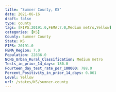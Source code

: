 ```yaml
---
title: "Sumner County, KS"
date: 2021-06-16
draft: false
type: county
tags: [FIPS:20191.0,FEMA:7.0,Medium metro,Yellow]
categories: [KS]
County: Sumner County
State: KS
FIPS: 20191.0
FEMA_Region: 7.0
Population: 22836.0
NCHS_Urban_Rural_Classification: Medium metro
Tests_in_prior_14_days: 180.0
Fourteen_day_test_rate_per_100000: 788.0
Percent_Positivity_in_prior_14_days: 0.061
Level: Yellow
url: /states/KS/sumner-county
---
```



